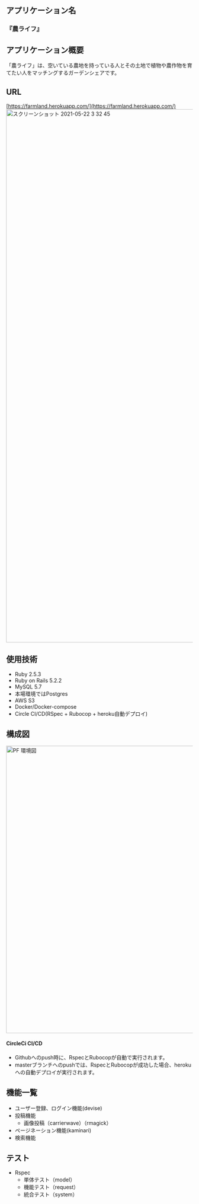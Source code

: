 ## アプリケーション名
### 『農ライフ』
## アプリケーション概要
「農ライフ」は、空いている農地を持っている人とその土地で植物や農作物を育てたい人をマッチングするガーデンシェアです。
## URL
[https://farmland.herokuapp.com/](https://farmland.herokuapp.com/)
<img width="1440" alt="スクリーンショット 2021-05-22 3 32 45" src="https://user-images.githubusercontent.com/65330638/119183131-a0378100-baae-11eb-9527-551f241f260a.png">
## 使用技術
- Ruby 2.5.3
- Ruby on Rails 5.2.2
- MySQL 5.7
- 本場環境ではPostgres
- AWS S3
- Docker/Docker-compose
- Circle CI/CD(RSpec + Rubocop + heroku自動デプロイ)
## 構成図
<img width="776" alt="PF 環境図" src="https://user-images.githubusercontent.com/65330638/119188209-530add80-bab5-11eb-8db3-d07292a8f15f.png">

#### CircleCi CI/CD

- Githubへのpush時に、RspecとRubocopが自動で実行されます。
- masterブランチへのpushでは、RspecとRubocopが成功した場合、herokuへの自動デプロイが実行されます。
## 機能一覧

- ユーザー登録、ログイン機能(devise)
- 投稿機能 
  - 画像投稿（carrierwave）（rmagick）
- ページネーション機能(kaminari)
- 検索機能
## テスト

- Rspec
  - 単体テスト（model）
  - 機能テスト（request）
  - 統合テスト（system）
